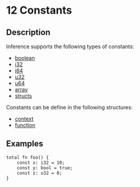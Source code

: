 # 12 Constants

## Description

Inference supports the following types of constants:
- [boolean](./types.md#611-boolean)
- [i32](./types.md#613-i32)
- [i64](./types.md#614-i64)
- [u32](./types.md#615-u32)
- [u64](./types.md#616-u64)
- [array](./types.md#62-array)
- [structs](./definitions.md#102-structs)

Constants can be define in the following structures:
- [context](./definitions.md#101-context)
- [function](./functions.md)

## Examples

```inference
total fn foo() {
    const x: i32 = 10;
    const y: bool = true;
    const z: u32 = 0;
}
```
